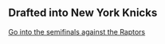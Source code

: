 ## Drafted into New York Knicks

[Go into the semifinals against the Raptors](../step-2/match-results-against-the-toronto-raptors.md)
